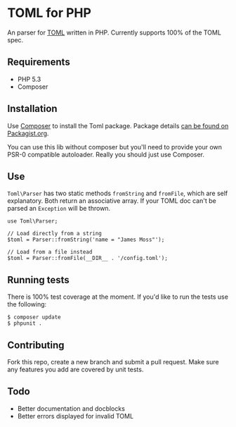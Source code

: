 # TOML for PHP

An parser for [TOML](https://github.com/mojombo/toml) written in PHP. Currently supports 100% of the TOML spec.

## Requirements

- PHP 5.3
- Composer

## Installation

Use [Composer](http://getcomposer.org/) to install the Toml package. Package details [can be found on Packagist.org](https://packagist.org/packages/jamesmoss/toml).

You can use this lib without composer but you'll need to provide your own PSR-0 compatible autoloader. Really you should just use Composer.

## Use

`Toml\Parser` has two static methods `fromString` and `fromFile`, which are self explanatory. Both return an associative array. If your TOML doc can't be parsed an `Exception` will be thrown.

    use Toml\Parser;
    
    // Load directly from a string
    $toml = Parser::fromString('name = "James Moss"');
    
    // Load from a file instead
    $toml = Parser::fromFile(__DIR__ . '/config.toml');
    
## Running tests

There is 100% test coverage at the moment. If you'd like to run the tests use the following:

    $ composer update
    $ phpunit .

## Contributing

Fork this repo, create a new branch and submit a pull request. Make sure any features you add are covered by unit tests.  
   
## Todo

- Better documentation and docblocks
- Better errors displayed for invalid TOML